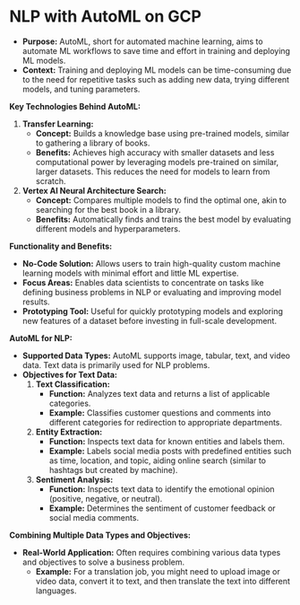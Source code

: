 # NLP with AutoML on GCP

* **Purpose:** AutoML, short for automated machine learning, aims to automate ML workflows to save time and effort in training and deploying ML models.
* **Context:** Training and deploying ML models can be time-consuming due to the need for repetitive tasks such as adding new data, trying different models, and tuning parameters.

**Key Technologies Behind AutoML:**

1. **Transfer Learning:**
   * **Concept:** Builds a knowledge base using pre-trained models, similar to gathering a library of books.
   * **Benefits:** Achieves high accuracy with smaller datasets and less computational power by leveraging models pre-trained on similar, larger datasets. This reduces the need for models to learn from scratch.
2. **Vertex AI Neural Architecture Search:**
   * **Concept:** Compares multiple models to find the optimal one, akin to searching for the best book in a library.
   * **Benefits:** Automatically finds and trains the best model by evaluating different models and hyperparameters.

**Functionality and Benefits:**

* **No-Code Solution:** Allows users to train high-quality custom machine learning models with minimal effort and little ML expertise.
* **Focus Areas:** Enables data scientists to concentrate on tasks like defining business problems in NLP or evaluating and improving model results.
* **Prototyping Tool:** Useful for quickly prototyping models and exploring new features of a dataset before investing in full-scale development.

**AutoML for NLP:**

* **Supported Data Types:** AutoML supports image, tabular, text, and video data. Text data is primarily used for NLP problems.
* **Objectives for Text Data:**
  1. **Text Classification:**
     * **Function:** Analyzes text data and returns a list of applicable categories.
     * **Example:** Classifies customer questions and comments into different categories for redirection to appropriate departments.
  2. **Entity Extraction:**
     * **Function:** Inspects text data for known entities and labels them.
     * **Example:** Labels social media posts with predefined entities such as time, location, and topic, aiding online search (similar to hashtags but created by machine).
  3. **Sentiment Analysis:**
     * **Function:** Inspects text data to identify the emotional opinion (positive, negative, or neutral).
     * **Example:** Determines the sentiment of customer feedback or social media comments.

**Combining Multiple Data Types and Objectives:**

* **Real-World Application:** Often requires combining various data types and objectives to solve a business problem.
  * **Example:** For a translation job, you might need to upload image or video data, convert it to text, and then translate the text into different languages.
